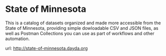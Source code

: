 # State of Minnesota

This is a catalog of datasets organized and made more accessible from the State of Minnesota, providing simple dowloadable CSV and JSON files, as well as Postman Collections you can use as part of workflows and other automation.

url: http://state-of-minnesota.dayda.org

